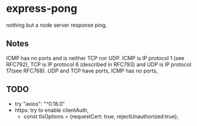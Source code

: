 # express-pong
nothing but a node server response ping.


## Notes
ICMP has no ports and is neither TCP nor UDP. 
ICMP is IP protocol 1 (see RFC792), TCP is IP protocol 6 (described in RFC793) and UDP is IP protocol 17(see RFC768). 
UDP and TCP have ports, ICMP has no ports, 
## TODO

- try "axios": "^0.18.0" 
- https: try to enable clientAuth, 
    - const tlsOptions = {requestCert: true, rejectUnauthorized:true};